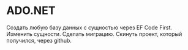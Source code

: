 # ADO.NET

Создать любую базу данных с сущностью через EF Code First. Изменить сущности. Сделать миграцию. Скинуть проект, который получился, через github.